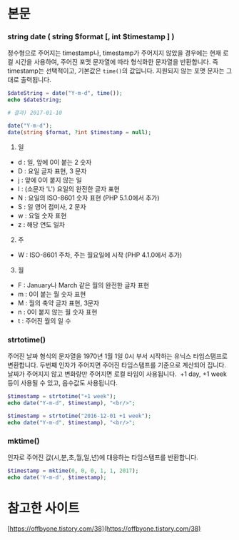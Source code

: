 # 본문

### string date ( string $format [, int $timestamp ] )

정수형으로 주어지는 timestamp나, timestamp가 주어지지 않았을 경우에는 현재 로컬 시간을 사용하여, 주어진 포맷 문자열에 따라 형식화한 문자열을 반환합니다. 즉 timestamp는 선택적이고, 기본값은 `time()`의 값입니다. 지원되지 않는 포맷 문자는 그대로 출력됩니다.

```php
$dateString = date("Y-m-d", time());
echo $dateString;

# 결과) 2017-01-10

date("Y-m-d");
date(string $format, ?int $timestamp = null);
```

1. 일

- d : 일, 앞에 0이 붙는 2 숫자
- D : 요일 글자 표현, 3 문자
- j : 앞에 0이 붙지 않는 일
- l : (소문자 'L') 요일의 완전한 글자 표현
- N : 요일의 ISO-8601 숫자 표현 (PHP 5.1.0에서 추가)
- S : 일 영어 접미사, 2 문자
- w : 요일 숫자 표현
- z : 해당 연도 일차

2. 주

- W : ISO-8601 주차, 주는 월요일에 시작 (PHP 4.1.0에서 추가)

3. 월

- F : January나 March 같은 월의 완전한 글자 표현
- m : 0이 붙는 월 숫자 표현
- M : 월의 축약 글자 표현, 3문자
- n : 0이 붙지 않는 월 숫자 표현
- t : 주어진 월의 일 수

### strtotime()

주어진 날짜 형식의 문자열을 1970년 1월 1일 0시 부서 시작하는 유닉스 타임스탬프로 변환합니다. 두번째 인자가 주어지면 주어진 타임스탬프를 기준으로 계산되어 집니다. 날짜가 주어지지 않고 변화량만 주어지면 로컬 타임이 사용됩니다.  +1 day, +1 week 등이 사용될 수 있고, 음수값도 사용됩니다.

```php
$timestamp = strtotime("+1 week");
echo date("Y-m-d", $timestamp), "<br/>";

$timestamp = strtotime("2016-12-01 +1 week");
echo date("Y-m-d", $timestamp), "<br/>";
```

### mktime()

인자로 주어진 값(시,분,초,월,일,년)에 대응하는 타임스탬프를 반환합니다.

```php
$timestamp = mktime(0, 0, 0, 1, 1, 2017);
echo date('Y-m-d', $timestamp);
```

# 참고한 사이트

[https://offbyone.tistory.com/38](https://offbyone.tistory.com/38)
